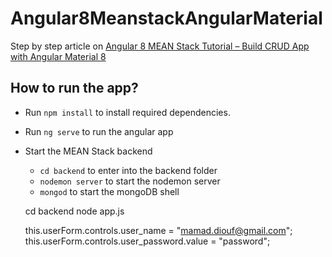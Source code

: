 # Angular8MeanstackAngularMaterial

Step by step article on [Angular 8 MEAN Stack Tutorial – Build CRUD App with Angular Material 8](https://www.positronx.io/angular-8-mean-stack-tutorial-build-crud-angular-material/)

## How to run the app?
- Run `npm install` to install required dependencies.
- Run `ng serve` to run the angular app
- Start the MEAN Stack backend
  - `cd backend` to enter into the backend folder
  - `nodemon server` to start the nodemon server
  - `mongod` to start the mongoDB shell

  
  
  cd backend
  node app.js
  
    this.userForm.controls.user_name = "mamad.diouf@gmail.com";
    this.userForm.controls.user_password.value = "password";